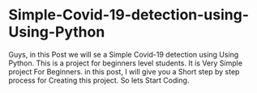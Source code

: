 # Simple-Covid-19-detection-using-Using-Python
Guys, in this Post we will se a Simple Covid-19 detection using Using Python.  This is a project for beginners level students. It is Very Simple project For Beginners. in this post, I will give you a Short step by step process for Creating this project. So lets Start Coding.
